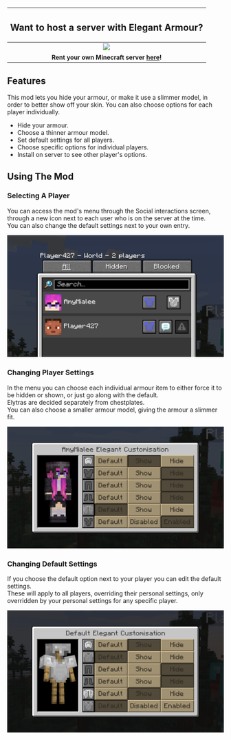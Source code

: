 |                 <h2>Want to host a server with Elegant Armour?</h2>                  |
|:------------------------------------------------------------------------------------:|
| <a href="http://bloom.amymialee.xyz"><img src="https://i.imgur.com/h4556XW.gif"></a> |
|  **Rent your own Minecraft server <a href="http://bloom.amymialee.xyz">here</a>!**   |

## Features

This mod lets you hide your armour, or make it use a slimmer model, in order to better show off your skin.
You can also choose options for each player individually.

- Hide your armour.
- Choose a thinner armour model.
- Set default settings for all players.
- Choose specific options for individual players.
- Install on server to see other player's options.

## Using The Mod


### Selecting A Player

You can access the mod's menu through the Social interactions screen, through a new icon next to each user who is on the server at the time.  
You can also change the default settings next to your own entry.

<img src="https://github.com/AmyMialeeMods/elegantarmour/blob/main/assets/socialmenu.png?raw=true"><br>


### Changing Player Settings

In the menu you can choose each individual armour item to either force it to be hidden or shown, or just go along with the default.  
Elytras are decided separately from chestplates.  
You can also choose a smaller armour model, giving the armour a slimmer fit.

<img src="https://github.com/AmyMialeeMods/elegantarmour/blob/main/assets/customisation.png?raw=true"><br>


### Changing Default Settings

If you choose the default option next to your player you can edit the default settings.  
These will apply to all players, overriding their personal settings, only overridden by your personal settings for any specific player.

<img src="https://github.com/AmyMialeeMods/elegantarmour/blob/main/assets/default.png?raw=true"><br>